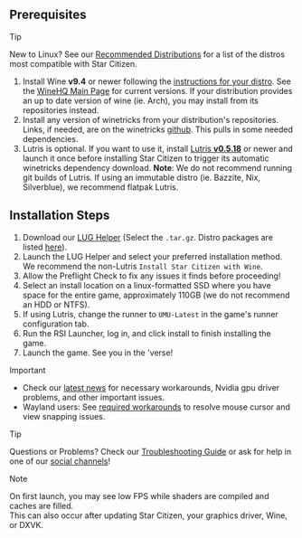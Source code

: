 ## Prerequisites
> [!tip]
> New to Linux? See our [Recommended Distributions](Tips-and-Tricks#recommended-distros) for a list of the distros most compatible with Star Citizen.

1. Install Wine **v9.4** or newer following the [instructions for your distro](https://gitlab.winehq.org/wine/wine/-/wikis/Download). See the [WineHQ Main Page](https://www.winehq.org/) for current versions. If your distribution provides an up to date version of wine (ie. Arch), you may install from its repositories instead.
2. Install any version of winetricks from your distribution's repositories. Links, if needed, are on the winetricks [github](https://github.com/Winetricks/winetricks#installing). This pulls in some needed dependencies.
3. Lutris is optional. If you want to use it, install [Lutris **v0.5.18**](https://lutris.net/downloads/) or newer and launch it once before installing Star Citizen to trigger its automatic winetricks dependency download. **Note**: We do not recommend running git builds of Lutris. If using an immutable distro (ie. Bazzite, Nix, Silverblue), we recommend flatpak Lutris.

## Installation Steps
1. Download our [LUG Helper](https://github.com/starcitizen-lug/lug-helper/releases/latest) (Select the `.tar.gz`. Distro packages are listed [here](https://github.com/starcitizen-lug/lug-helper#installation)).
2. Launch the LUG Helper and select your preferred installation method. We recommend the non-Lutris `Install Star Citizen with Wine`.
3. Allow the Preflight Check to fix any issues it finds before proceeding!
4. Select an install location on a linux-formatted SSD where you have space for the entire game, approximately 110GB (we do not recommend an HDD or NTFS).
5. If using Lutris, change the runner to `UMU-Latest` in the game's runner configuration tab.
6. Run the RSI Launcher, log in, and click install to finish installing the game.
7. Launch the game. See you in the 'verse!

> [!important]
> - Check our [latest news](https://github.com/starcitizen-lug/knowledge-base/wiki#news) for necessary workarounds, Nvidia gpu driver problems, and other important issues.
> - Wayland users: See [required workarounds](Troubleshooting#mousecursor-warp-issues-and-view-snapping-in-interaction-mode) to resolve mouse cursor and view snapping issues.  

> [!tip]
> Questions or Problems? Check our [Troubleshooting Guide](Troubleshooting) or ask for help in one of our [social channels](https://github.com/starcitizen-lug/knowledge-base/wiki#welcome-space-penguins)!

> [!note]
> On first launch, you may see low FPS while shaders are compiled and caches are filled.  
> This can also occur after updating Star Citizen, your graphics driver, Wine, or DXVK.
